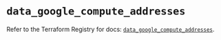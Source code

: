 # `data_google_compute_addresses`

Refer to the Terraform Registry for docs: [`data_google_compute_addresses`](https://registry.terraform.io/providers/hashicorp/google/6.49.2/docs/data-sources/compute_addresses).

